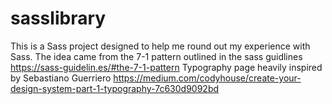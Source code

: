 # sasslibrary

This is a Sass project designed to help me round out my experience with Sass.
The idea came from the 7-1 pattern outlined in the sass guidlines https://sass-guidelin.es/#the-7-1-pattern
Typography page heavily inspired by Sebastiano Guerriero https://medium.com/codyhouse/create-your-design-system-part-1-typography-7c630d9092bd

